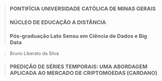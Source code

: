 > ### PONTIFÍCIA UNIVERSIDADE CATÓLICA DE MINAS GERAIS
> ### NÚCLEO DE EDUCAÇÃO A DISTÂNCIA
> ### Pós-graduação Lato Sensu em Ciência de Dados e Big Data

> Bruno Liberato da Silva

> ### PREDIÇÃO DE SÉRIES TEMPORAIS: UMA ABORDAGEM APLICADA AO MERCADO DE CRIPTOMOEDAS (CARDANO)



